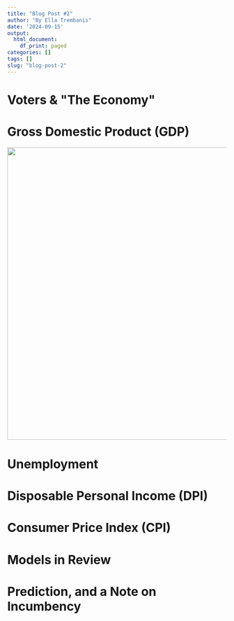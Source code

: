 ```yaml
---
title: "Blog Post #2"
author: "By Ella Trembanis"
date: '2024-09-15'
output:
  html_document:
    df_print: paged
categories: []
tags: []
slug: "blog-post-2"
---
```

# Voters & "The Economy"

# Gross Domestic Product (GDP)





<img src="{{< blogdown/postref >}}index_files/figure-html/fig 1 print-1.png" width="672" />



# Unemployment



# Disposable Personal Income (DPI)

# Consumer Price Index (CPI)

# Models in Review



# Prediction, and a Note on Incumbency


